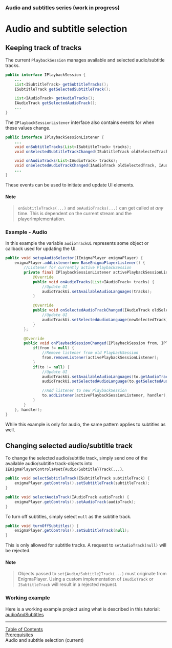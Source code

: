 ### Audio and subtitles series (work in progress)
# Audio and subtitle selection
## Keeping track of tracks

The current `PlaybackSession` manages available and selected audio/subtitle tracks.

```java
public interface IPlaybackSession {
    ...
    List<ISubtitleTrack> getSubtitleTracks();
    ISubtitleTrack getSelectedSubtitleTrack();

    List<IAudioTrack> getAudioTracks();
    IAudioTrack getSelectedAudioTrack();
    ...
}
```

The `IPlaybackSessionListener` interface also contains events for when these values change.

```java
public interface IPlaybackSessionListener {
    ...
    void onSubtitleTracks(List<ISubtitleTrack> tracks);
    void onSelectedSubtitleTrackChanged(ISubtitleTrack oldSelectedTrack, ISubtitleTrack newSelectedTrack);

    void onAudioTracks(List<IAudioTrack> tracks);
    void onSelectedAudioTrackChanged(IAudioTrack oldSelectedTrack, IAudioTrack newSelectedTrack);
    ...
}
```

These events can be used to initiate and update UI elements.

#### Note
> `onSubtitleTracks(...)` and `onAudioTracks(...)` can get called at *any* time. This is dependent on the current stream and the playerImplementation.


### Example - Audio

In this example the variable `audioTrackUi` represents some object or callback used for updating the UI.

```java
public void setupAudioSelector(IEnigmaPlayer enigmaPlayer) {
    enigmaPlayer.addListener(new BaseEnigmaPlayerListener() {
        //Listener for currently active PlaybackSession
        private final IPlaybackSessionListener activePlaybackSessionListener = new BasePlaybackSessionListener() {
            @Override
            public void onAudioTracks(List<IAudioTrack> tracks) {
                //Update UI
                audioTrackUi.setAvailableAudioLanguages(tracks);
            }

            @Override
            public void onSelectedAudioTrackChanged(IAudioTrack oldSelectedTrack, IAudioTrack newSelectedTrack) {
                //Update UI
                audioTrackUi.setSelectedAudioLanguage(newSelectedTrack);
            }
        };

        @Override
        public void onPlaybackSessionChanged(IPlaybackSession from, IPlaybackSession to) {
            if(from != null) {
                //Remove listener from old PlaybackSession
                from.removeListener(activePlaybackSessionListener);
            }
            if(to != null) {
                //Update UI
                audioTrackUi.setAvailableAudioLanguages(to.getAudioTracks());
                audioTrackUi.setSelectedAudioLanguage(to.getSelectedAudioTrack());

                //Add listener to new PlaybackSession
                to.addListener(activePlaybackSessionListener, handler);
            }
        }
    }, handler);
}
```

While this example is only for audio, the same pattern applies to subtitles as well.

## Changing selected audio/subtitle track

To change the selected audio/subtitle track, simply send one of the available audio/subtitle track-objects into `IEnigmaPlayerControls#set{Audio/Subtitle}Track(...)`.
```java
public void selectSubtitleTrack(ISubtitleTrack subtitleTrack) {
    enigmaPlayer.getControls().setSubtitleTrack(subtitleTrack);
}

public void selectAudioTrack(IAudioTrack audioTrack) {
    enigmaPlayer.getControls().setAudioTrack(audioTrack);
}
```

To turn off subtitles, simply select `null` as the subtitle track.

```java
public void turnOffSubtitles() {
    enigmaPlayer.getControls().setSubtitleTrack(null);
}
```

This is only allowed for subtitle tracks. A request to `setAudioTrack(null)` will be rejected.

#### Note
> Objects passed to `set{Audio/Subtitle}Track(...)` must originate from EnigmaPlayer. Using a custom implementation of `IAudioTrack` or `ISubtitleTrack` will result in a rejected request.

### Working example
Here is a working example project using what is described in this tutorial:
[audioAndSubtitles](https://github.com/EricssonBroadcastServices/EnigmaRiverAndroidTutorialApps/tree/r3.0.0-BETA-2/audioAndSubtitles)<br />


___
[Table of Contents](../index.md)<br/>
[Prerequisites](prerequisites.md)<br/>
Audio and subtitle selection (current)<br/>
